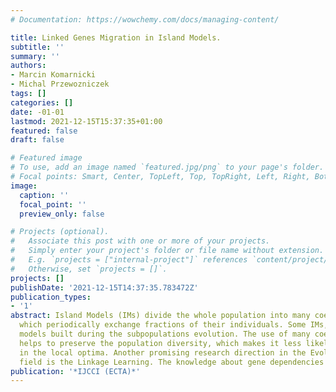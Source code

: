 ```yaml
---
# Documentation: https://wowchemy.com/docs/managing-content/

title: Linked Genes Migration in Island Models.
subtitle: ''
summary: ''
authors:
- Marcin Komarnicki
- Michal Przewozniczek
tags: []
categories: []
date: -01-01
lastmod: 2021-12-15T15:37:35+01:00
featured: false
draft: false

# Featured image
# To use, add an image named `featured.jpg/png` to your page's folder.
# Focal points: Smart, Center, TopLeft, Top, TopRight, Left, Right, BottomLeft, Bottom, BottomRight.
image:
  caption: ''
  focal_point: ''
  preview_only: false

# Projects (optional).
#   Associate this post with one or more of your projects.
#   Simply enter your project's folder or file name without extension.
#   E.g. `projects = ["internal-project"]` references `content/project/deep-learning/index.md`.
#   Otherwise, set `projects = []`.
projects: []
publishDate: '2021-12-15T14:37:35.783472Z'
publication_types:
- '1'
abstract: Island Models (IMs) divide the whole population into many coevolving subpopulations,
  which periodically exchange fractions of their individuals. Some IMs, exchange probabilistic
  models built during the subpopulations evolution. The use of many coevolving subpopulations
  helps to preserve the population diversity, which makes it less likely to get stuck
  in the local optima. Another promising research direction in the Evolutionary Computation
  field is the Linkage Learning. The knowledge about gene dependencies can
publication: '*IJCCI (ECTA)*'
---
```

